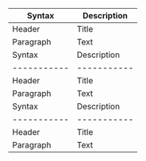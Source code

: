| Syntax      | Description |
| ----------- | ----------- |
| Header      | Title       |
| Paragraph   | Text        |
| Syntax      | Description |
| ----------- | ----------- |
| Header      | Title       |
| Paragraph   | Text        |
| Syntax      | Description |
| ----------- | ----------- |
| Header      | Title       |
| Paragraph   | Text        |
